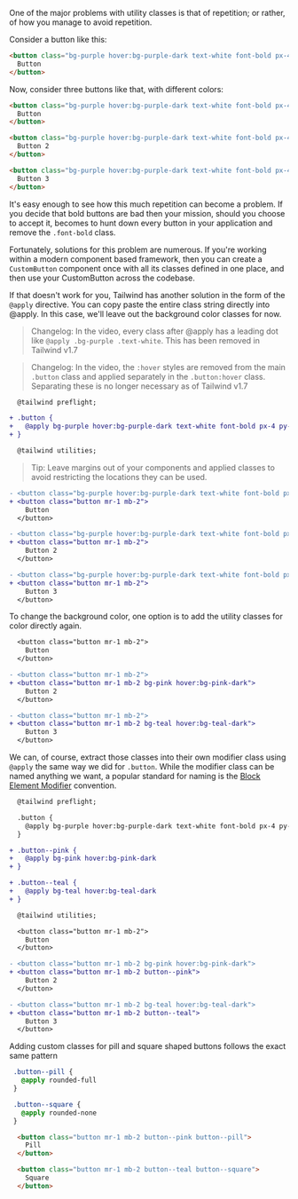 One of the major problems with utility classes is that of repetition; or rather, of how you manage to avoid repetition.

Consider a button like this: 
```html
<button class="bg-purple hover:bg-purple-dark text-white font-bold px-4 py-2 rounded mr-1 mb-2">
  Button
</button>
```

Now, consider three buttons like that, with different colors:
```html
<button class="bg-purple hover:bg-purple-dark text-white font-bold px-4 py-2 rounded mr-1 mb-2">
  Button
</button>

<button class="bg-purple hover:bg-purple-dark text-white font-bold px-4 py-2 rounded mr-1 mb-2">
  Button 2
</button>

<button class="bg-purple hover:bg-purple-dark text-white font-bold px-4 py-2 rounded mr-1 mb-2">
  Button 3
</button>
```

It's easy enough to see how this much repetition can become a problem. If you decide that bold buttons are bad then your mission, should you choose to accept it, becomes to hunt down every button in your application and remove the `.font-bold` class.

Fortunately, solutions for this problem are numerous. If you're working within a modern component based framework, then you can create a `CustomButton` component once with all its classes defined in one place, and then use your CustomButton across the codebase.

If that doesn't work for you, Tailwind has another solution in the form of the `@apply` directive. You can copy paste the entire class string directly into @apply. In this case, we'll leave out the background color classes for now.

> Changelog: In the video, every class after @apply has a leading dot like `@apply .bg-purple .text-white`. This has been removed in Tailwind v1.7

> Changelog: In the video, the `:hover` styles are removed from the main `.button` class and applied separately in the `.button:hover` class. Separating these is no longer necessary as of Tailwind v1.7

```diff
  @tailwind preflight;

+ .button {
+   @apply bg-purple hover:bg-purple-dark text-white font-bold px-4 py-2 rounded;
+ }

  @tailwind utilities;
```

> Tip: Leave margins out of your components and applied classes to avoid restricting the locations they can be used.

```diff
- <button class="bg-purple hover:bg-purple-dark text-white font-bold px-4 py-2 rounded mr-1 mb-2">
+ <button class="button mr-1 mb-2">
    Button
  </button>

- <button class="bg-purple hover:bg-purple-dark text-white font-bold px-4 py-2 rounded mr-1 mb-2">
+ <button class="button mr-1 mb-2">
    Button 2
  </button>

- <button class="bg-purple hover:bg-purple-dark text-white font-bold px-4 py-2 rounded mr-1 mb-2">
+ <button class="button mr-1 mb-2">
    Button 3
  </button>
```

To change the background color, one option is to add the utility classes for color directly again.

```diff
  <button class="button mr-1 mb-2">
    Button
  </button>

- <button class="button mr-1 mb-2">
+ <button class="button mr-1 mb-2 bg-pink hover:bg-pink-dark">
    Button 2
  </button>

- <button class="button mr-1 mb-2">
+ <button class="button mr-1 mb-2 bg-teal hover:bg-teal-dark">
    Button 3
  </button>
```

We can, of course, extract those classes into their own modifier class using `@apply` the same way we did for `.button`. While the modifier class can be named anything we want, a popular standard for naming is the [Block Element Modifier](http://getbem.com/) convention.

```diff
  @tailwind preflight;

  .button {
    @apply bg-purple hover:bg-purple-dark text-white font-bold px-4 py-2 rounded;
  }

+ .button--pink {
+   @apply bg-pink hover:bg-pink-dark
+ }

+ .button--teal {
+   @apply bg-teal hover:bg-teal-dark
+ }

  @tailwind utilities;
```
```diff
  <button class="button mr-1 mb-2">
    Button
  </button>

- <button class="button mr-1 mb-2 bg-pink hover:bg-pink-dark">
+ <button class="button mr-1 mb-2 button--pink">
    Button 2
  </button>

- <button class="button mr-1 mb-2 bg-teal hover:bg-teal-dark">
+ <button class="button mr-1 mb-2 button--teal">
    Button 3
  </button>
```

Adding custom classes for pill and square shaped buttons follows the exact same pattern

```css
 .button--pill {
   @apply rounded-full
 }

 .button--square {
   @apply rounded-none
 }
```
```html
  <button class="button mr-1 mb-2 button--pink button--pill">
    Pill
  </button>

  <button class="button mr-1 mb-2 button--teal button--square">
    Square
  </button>
```